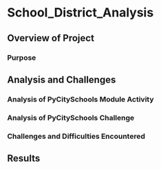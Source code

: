 # School_District_Analysis

## Overview of Project

### Purpose

## Analysis and Challenges

### Analysis of PyCitySchools Module Activity

### Analysis of PyCitySchools Challenge

### Challenges and Difficulties Encountered

## Results
